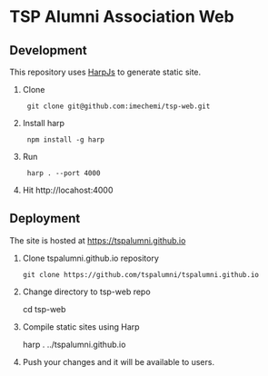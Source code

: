 # TSP Alumni Association Web


## Development

This repository uses [HarpJs](http://harpjs.com/) to generate static site. 


1. Clone 
 
        git clone git@github.com:imechemi/tsp-web.git

2. Install harp

        npm install -g harp 
        
3. Run

        harp . --port 4000
        
4. Hit http://locahost:4000


## Deployment 

The site is hosted at https://tspalumni.github.io 

1. Clone tspalumni.github.io repository

       git clone https://github.com/tspalumni/tspalumni.github.io


2. Change directory to tsp-web repo 

      cd tsp-web

3. Compile static sites using Harp

      harp . ../tspalumni.github.io

4. Push your changes and it will be available to users. 

        
